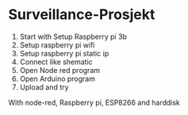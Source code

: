 # Surveillance-Prosjekt
1. Start with Setup Raspberry pi 3b
2. Setup raspberry pi wifi
3. Setup raspberry pi static ip
4. Connect like shematic
5. Open Node red program
6. Open Arduino program
7. Upload and try

With node-red, Raspberry pi, ESP8266 and harddisk
